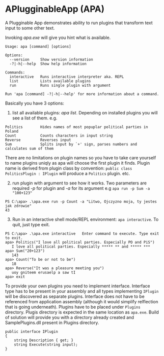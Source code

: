 # APlugginableApp (APA)

A Plugginable App demonstrates ability to run plugins that transform text input to some other text.


Invoking *apa.exe* will give you hint what is available.

```
Usage: apa [command] [options]

Options:
  --version     Show version information
  -?|-h|--help  Show help information

Commands:
  interactive   Runs interactive interpreter aka. REPL
  list          Lists available plugins
  run           Runs single plugin with argument

Run 'apa [command] -?|-h|--help' for more information about a command.
  ```
  
  
  Basically you have 3 options:
  
  1) list all available plugins: *apa list*. Depending on installed plugins you will see a list of them. e.g.
  
  ```
Politics        Hides names of most popuplar political parties in Poland
Count           Counts characters in input string
Reverse         Reverses input
Sum             Splits input by `+' sign, parses numbers and calculates sum of them
  ```
  
  There are no limitations on plugin names so you have to take care yourself to name plugins uniqly as apa will choose the first plugin it finds.
  Plugin name is derived from plugin class by convention: `public class PoliticsPlugin : IPlugin` will produce a `Politics` plugin. etc.
  
  
  2) run plugin with argument to see how it works. Two parameters are required *-p* for plugin and *-a* for its argument e.g `apa run -p Sum -a "100+123"`
  ```
  PS C:\apa> .\apa.exe run -p Count -a "Litwo, Ojczyzno moja, ty jestes jak zdrowie"
  43
  ```
  
  3) Run in an interactive shell mode/REPL environment: `apa interactive`. To quit, just type exit.
  ```
  PS C:\apa> .\apa.exe interactive   Enter command to execute. Type exit to exit.
apa> Politics("I love all political parties. Especially PO and PiS")
     I love all political parties. Especially ***** ** and ***** ***
apa> Sum("20+123")
     143
apa> Count("To be or not to be")
     18
apa> Reverse("It was a pleasure meeting you")
     uoy gniteem erusaelp a saw tI
apa> exit
```

To provide your own plugins you need to implement interface. Interface type has to be present in your assembly and all types implementing `IPlugin` will be discovered as separate plugins. Interface does not have to be referenced from application assembly (although it would simplify relflection that is going underneath). Plugins have to be placed under `Plugins` directory. Plugis directory is expected in the same location as `apa.exe`.
Build of solution will provide you with a directory already created and SamplePlugins.dll present in Plugins directory.

```
public interface IPlugin
{
    string Description { get; }
    string Execute(string input);
}
```
